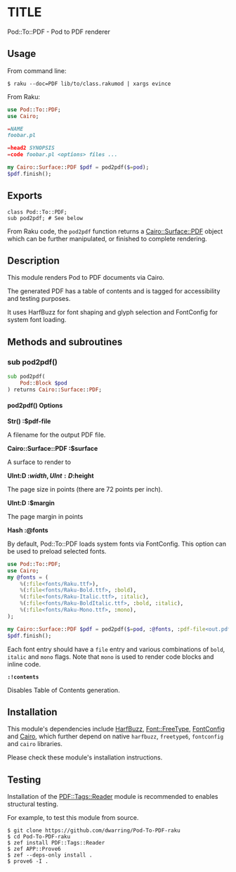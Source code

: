 TITLE
=====



Pod::To::PDF - Pod to PDF renderer

Usage
-----

From command line:

    $ raku --doc=PDF lib/to/class.rakumod | xargs evince

From Raku:

```raku
use Pod::To::PDF;
use Cairo;

=NAME
foobar.pl

=head2 SYNOPSIS
=code foobar.pl <options> files ...

my Cairo::Surface::PDF $pdf = pod2pdf($=pod);
$pdf.finish();
```

Exports
-------

    class Pod::To::PDF;
    sub pod2pdf; # See below

From Raku code, the `pod2pdf` function returns a [Cairo::Surface::PDF](Cairo::Surface::PDF) object which can be further manipulated, or finished to complete rendering.

Description
-----------

This module renders Pod to PDF documents via Cairo.

The generated PDF has a table of contents and is tagged for accessibility and testing purposes.

It uses HarfBuzz for font shaping and glyph selection and FontConfig for system font loading.

Methods and subroutines
-----------------------

### sub pod2pdf()

```raku
sub pod2pdf(
    Pod::Block $pod
) returns Cairo::Surface::PDF;
```

#### pod2pdf() Options

**Str() :$pdf-file**

A filename for the output PDF file.

**Cairo::Surface::PDF :$surface**

A surface to render to

**UInt:D :$width, UInt:D :$height**

The page size in points (there are 72 points per inch).

**UInt:D :$margin**

The page margin in points

**Hash :@fonts**

By default, Pod::To::PDF loads system fonts via FontConfig. This option can be used to preload selected fonts.

```raku
use Pod::To::PDF;
use Cairo;
my @fonts = (
    %(:file<fonts/Raku.ttf>),
    %(:file<fonts/Raku-Bold.ttf>, :bold),
    %(:file<fonts/Raku-Italic.ttf>, :italic),
    %(:file<fonts/Raku-BoldItalic.ttf>, :bold, :italic),
    %(:file<fonts/Raku-Mono.ttf>, :mono),
);

my Cairo::Surface::PDF $pdf = pod2pdf($=pod, :@fonts, :pdf-file<out.pdf>);
$pdf.finish();
```

Each font entry should have a `file` entry and various combinations of `bold`, `italic` and `mono` flags. Note that `mono` is used to render code blocks and inline code. 

**`:!contents`**

Disables Table of Contents generation.

Installation
------------

This module's dependencies include [HarfBuzz](https://harfbuzz-raku.github.io/HarfBuzz-raku/), [Font::FreeType](https://pdf-raku.github.io/Font-FreeType-raku/), [FontConfig](https://raku.land/zef:dwarring/FontConfig) and [Cairo](https://raku.land/github:timo/Cairo), which further depend on native `harfbuzz`, `freetype6`, `fontconfig` and `cairo` libraries.

Please check these module's installation instructions.

Testing
-------

Installation of the [PDF::Tags::Reader](PDF::Tags::Reader) module is recommended to enables structural testing.

For example, to test this module from source.

    $ git clone https://github.com/dwarring/Pod-To-PDF-raku
    $ cd Pod-To-PDF-raku
    $ zef install PDF::Tags::Reader
    $ zef APP::Prove6
    $ zef --deps-only install .
    $ prove6 -I .

